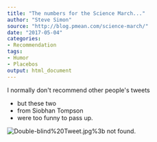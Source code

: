 ```yaml
---
title: "The numbers for the Science March..."
author: "Steve Simon"
source: "http://blog.pmean.com/science-march/"
date: "2017-05-04"
categories:
- Recommendation
tags:
- Humor
- Placebos
output: html_document
---
```


I normally don't recommend other people's tweets
- but these two
- from
Siobhan Tompson
- were too funny to pass up.

<!---More--->

![Double-blind%20Tweet.jpg%3b not found.](http://www.pmean.com/images/images/17/science-march01.png)



